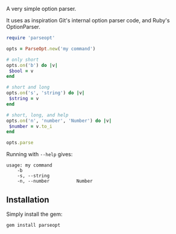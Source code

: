 A very simple option parser.

It uses as inspiration Git's internal option parser code, and Ruby's
OptionParser.

```ruby
require 'parseopt'

opts = ParseOpt.new('my command')

# only short
opts.on('b') do |v|
 $bool = v
end

# short and long
opts.on('s', 'string') do |v|
 $string = v
end

# short, long, and help
opts.on('n', 'number', 'Number') do |v|
 $number = v.to_i
end

opts.parse
```

Running with `--help` gives:

```
usage: my command
    -b
    -s, --string
    -n, --number          Number
```

## Installation

Simply install the gem:

    gem install parseopt
